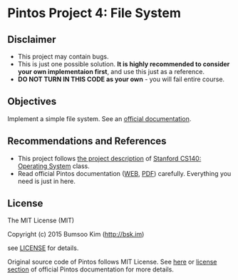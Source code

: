 Pintos Project 4: File System
==================

## Disclaimer
 - This project may contain bugs.  
 - This is just one possible solution. **It is highly recommended to consider your own implementaion first**, and use this just as a reference.  
 - **DO NOT TURN IN THIS CODE as your own** - you will fail entire course.

## Objectives
Implement a simple file system. See an [official documentation](https://web.stanford.edu/class/cs140/projects/pintos/pintos_5.html).

## Recommendations and References
- This project follows [the project description](https://web.stanford.edu/class/cs140/projects/) of [Stanford CS140: Operating System](https://web.stanford.edu/class/cs140) class.
- Read official Pintos documentation ([WEB](https://web.stanford.edu/class/cs140/projects/pintos/pintos.html), [PDF](https://web.stanford.edu/class/cs140/projects/pintos/pintos.pdf)) carefully. Everything you need is just in here.

## License
The MIT License (MIT)

Copyright (c) 2015 Bumsoo Kim (http://bsk.im)

see [LICENSE](https://github.com/bskim45/Pintos-Project-4/blob/master/LICENSE) for details.

Original source code of Pintos follows MIT License. See [here](https://github.com/bskim45/Pintos-Project-4/blob/master/src/LICENSE) or [license section](https://web.stanford.edu/class/cs140/projects/pintos/pintos_14.html) of official Pintos documentation for more details.
